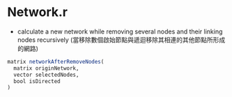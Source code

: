 # Network.r

<script type="text/javascript" src="../js/general.js"></script>

* calculate a new network while removing several nodes and their linking nodes recursively (當移除數個啟始節點與遞迴移除其相連的其他節點所形成的網路)
```R
matrix networkAfterRemoveNodes(
  matrix originNetwork, 
  vector selectedNodes, 
  bool isDirected
)
```
